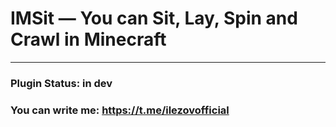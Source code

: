 # IMSit — You can Sit, Lay, Spin and Crawl in Minecraft

---

### Plugin Status: in dev
### You can write me: https://t.me/ilezovofficial